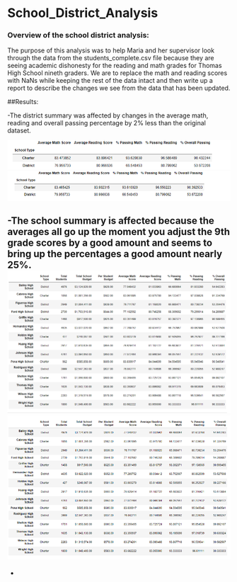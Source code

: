 # School_District_Analysis

### Overview of the school district analysis:
The purpose of this analysis was to help Maria and her supervisor look through the data from the students_complete.csv file because they are seeing academic dishonesty for the reading and math grades for Thomas High School nineth graders. We are to replace the math and reading scores with NaNs while keeping the rest of the data intact and then write up a report to describe the changes we see from the data that has been updated.



##Results:

  -The district summary was affected by changes in the average math, reading and overall passing percentage by 2% less than the original dataset. 
  
  ![Screenshot](/district_old.PNG)
    ![Screenshot](/District_new.PNG)
  
  -The school summary is affected because the averages all go up the moment you adjust the 9th grade scores by a good amount and seems to bring up the percentages a good amount        nearly 25%.
   ![Screenshot](/Old_Sinfo.PNG)
    ![Screenshot](/New_Sinfo.PNG)
  -
  -
  
